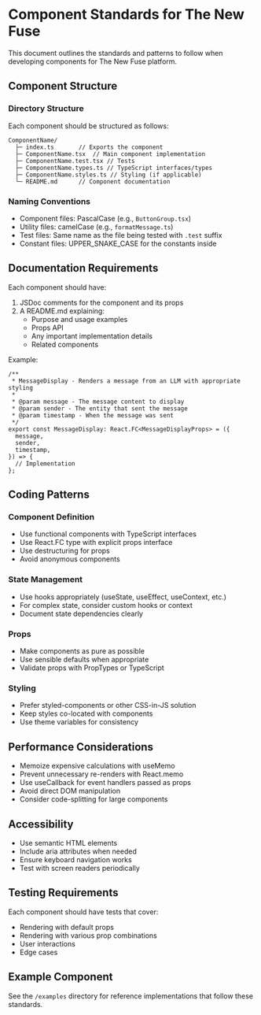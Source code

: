 # Component Standards for The New Fuse

This document outlines the standards and patterns to follow when developing components for The New Fuse platform.

## Component Structure

### Directory Structure
Each component should be structured as follows:
```
ComponentName/
  ├─ index.ts       // Exports the component
  ├─ ComponentName.tsx  // Main component implementation
  ├─ ComponentName.test.tsx // Tests
  ├─ ComponentName.types.ts // TypeScript interfaces/types
  ├─ ComponentName.styles.ts // Styling (if applicable)
  └─ README.md      // Component documentation
```

### Naming Conventions
- Component files: PascalCase (e.g., `ButtonGroup.tsx`)
- Utility files: camelCase (e.g., `formatMessage.ts`)
- Test files: Same name as the file being tested with `.test` suffix
- Constant files: UPPER_SNAKE_CASE for the constants inside

## Documentation Requirements

Each component should have:
1. JSDoc comments for the component and its props
2. A README.md explaining:
   - Purpose and usage examples
   - Props API
   - Any important implementation details
   - Related components

Example:
```tsx
/**
 * MessageDisplay - Renders a message from an LLM with appropriate styling
 * 
 * @param message - The message content to display
 * @param sender - The entity that sent the message
 * @param timestamp - When the message was sent
 */
export const MessageDisplay: React.FC<MessageDisplayProps> = ({
  message,
  sender,
  timestamp,
}) => {
  // Implementation
};
```

## Coding Patterns

### Component Definition
- Use functional components with TypeScript interfaces
- Use React.FC type with explicit props interface
- Use destructuring for props
- Avoid anonymous components

### State Management
- Use hooks appropriately (useState, useEffect, useContext, etc.)
- For complex state, consider custom hooks or context
- Document state dependencies clearly

### Props
- Make components as pure as possible
- Use sensible defaults when appropriate
- Validate props with PropTypes or TypeScript

### Styling
- Prefer styled-components or other CSS-in-JS solution
- Keep styles co-located with components
- Use theme variables for consistency

## Performance Considerations

- Memoize expensive calculations with useMemo
- Prevent unnecessary re-renders with React.memo
- Use useCallback for event handlers passed as props
- Avoid direct DOM manipulation
- Consider code-splitting for large components

## Accessibility

- Use semantic HTML elements
- Include aria attributes when needed
- Ensure keyboard navigation works
- Test with screen readers periodically

## Testing Requirements

Each component should have tests that cover:
- Rendering with default props
- Rendering with various prop combinations
- User interactions
- Edge cases

## Example Component

See the `/examples` directory for reference implementations that follow these standards.
